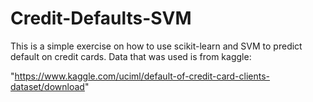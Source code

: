# Credit-Defaults-SVM


This is a simple exercise on how to use scikit-learn and SVM to predict default on credit cards. Data that was used is from kaggle:

"https://www.kaggle.com/uciml/default-of-credit-card-clients-dataset/download"

